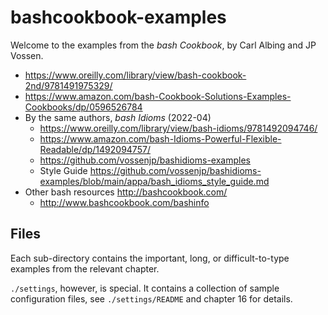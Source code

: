 # bashcookbook-examples

Welcome to the examples from the _bash Cookbook_, by Carl Albing and JP Vossen.

* <https://www.oreilly.com/library/view/bash-cookbook-2nd/9781491975329/>
* <https://www.amazon.com/bash-Cookbook-Solutions-Examples-Cookbooks/dp/0596526784>
* By the same authors, _bash Idioms_ (2022-04)
    * <https://www.oreilly.com/library/view/bash-idioms/9781492094746/>
    * <https://www.amazon.com/bash-Idioms-Powerful-Flexible-Readable/dp/1492094757/>
    * <https://github.com/vossenjp/bashidioms-examples>
    * Style Guide <https://github.com/vossenjp/bashidioms-examples/blob/main/appa/bash_idioms_style_guide.md>
* Other bash resources <http://bashcookbook.com/>
    * <http://www.bashcookbook.com/bashinfo>

## Files

Each sub-directory contains the important, long, or difficult-to-type
examples from the relevant chapter.

`./settings`, however, is special. It contains a collection of sample
configuration files, see `./settings/README` and chapter 16 for details.
